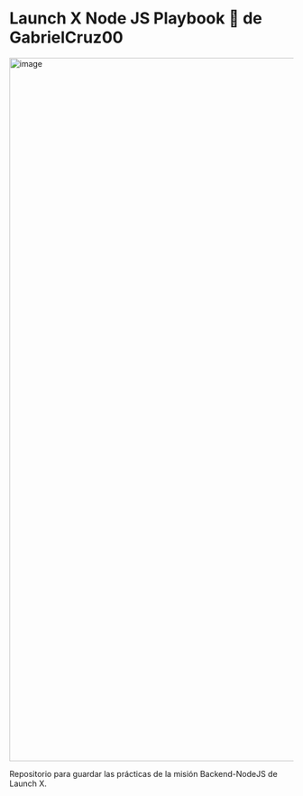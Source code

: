 # Launch X Node JS Playbook 🚀 de GabrielCruz00

<img width="1247" alt="image" src="https://user-images.githubusercontent.com/17634377/159151704-8949639b-ae5f-405a-a8b8-8d97f3f150cd.png">

Repositorio para guardar las prácticas de la misión Backend-NodeJS de Launch X.
